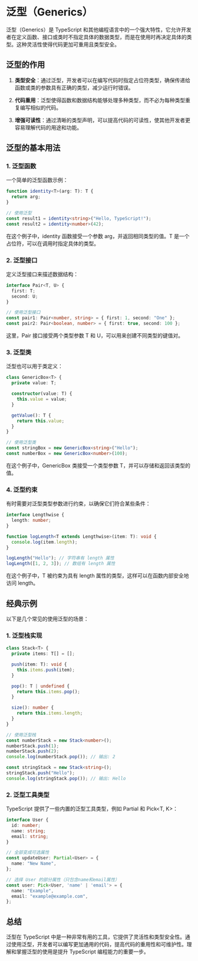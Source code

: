 # 泛型（Generics）

泛型（Generics）是 TypeScript 和其他编程语言中的一个强大特性，它允许开发者在定义函数、接口或类时不指定具体的数据类型，而是在使用时再决定具体的类型。这种灵活性使得代码更加可重用且类型安全。

## 泛型的作用

1. **类型安全**：通过泛型，开发者可以在编写代码时指定占位符类型，确保传递给函数或类的参数具有正确的类型，减少运行时错误。

2. **代码重用**：泛型使得函数和数据结构能够处理多种类型，而不必为每种类型重复编写相似的代码。

3. **增强可读性**：通过清晰的类型声明，可以提高代码的可读性，使其他开发者更容易理解代码的用途和功能。

## 泛型的基本用法

### 1. 泛型函数

一个简单的泛型函数示例：
```typescript
function identity<T>(arg: T): T {
  return arg;
}

// 使用泛型
const result1 = identity<string>("Hello, TypeScript!");
const result2 = identity<number>(42);
```
在这个例子中，identity 函数接受一个参数 arg，并返回相同类型的值。T 是一个占位符，可以在调用时指定具体的类型。

### 2. 泛型接口

定义泛型接口来描述数据结构：

```typescript
interface Pair<T, U> {
  first: T;
  second: U;
}

// 使用泛型接口
const pair1: Pair<number, string> = { first: 1, second: "One" };
const pair2: Pair<boolean, number> = { first: true, second: 100 };

```
这里，Pair 接口接受两个类型参数 T 和 U，可以用来创建不同类型的键值对。

### 3. 泛型类

泛型也可以用于类定义：

```typescript
class GenericBox<T> {
  private value: T;

  constructor(value: T) {
    this.value = value;
  }

  getValue(): T {
    return this.value;
  }
}

// 使用泛型类
const stringBox = new GenericBox<string>("Hello");
const numberBox = new GenericBox<number>(100);

```

在这个例子中，GenericBox 类接受一个类型参数 T，并可以存储和返回该类型的值。

### 4. 泛型约束
有时需要对泛型类型参数进行约束，以确保它们符合某些条件：

```typescript 
interface Lengthwise {
  length: number;
}

function logLength<T extends Lengthwise>(item: T): void {
  console.log(item.length);
}

logLength("Hello"); // 字符串有 length 属性
logLength([1, 2, 3]); // 数组有 length 属性

```
在这个例子中，T 被约束为具有 length 属性的类型，这样可以在函数内部安全地访问 length。

## 经典示例

以下是几个常见的使用泛型的场景：

### 1. 泛型栈实现

```typescript
class Stack<T> {
  private items: T[] = [];

  push(item: T): void {
    this.items.push(item);
  }

  pop(): T | undefined {
    return this.items.pop();
  }

  size(): number {
    return this.items.length;
  }
}

// 使用泛型栈
const numberStack = new Stack<number>();
numberStack.push(1);
numberStack.push(2);
console.log(numberStack.pop()); // 输出: 2

const stringStack = new Stack<string>();
stringStack.push("Hello");
console.log(stringStack.pop()); // 输出: Hello

```

### 2. 泛型工具类型

TypeScript 提供了一些内置的泛型工具类型，例如 Partial<T> 和 Pick<T, K>：

```typescript
interface User {
  id: number;
  name: string;
  email: string;
}

// 全部变成可选属性
const updateUser: Partial<User> = {
  name: "New Name",
};

// 选择 User 的部分属性（只包含name和email属性）
const user: Pick<User, 'name' | 'email'> = {
  name: "Example",
  email: "example@example.com",
};

```

## 总结

泛型在 TypeScript 中是一种非常有用的工具，它提供了灵活性和类型安全性。通过使用泛型，开发者可以编写更加通用的代码，提高代码的重用性和可维护性。理解和掌握泛型的使用是提升 TypeScript 编程能力的重要一步。